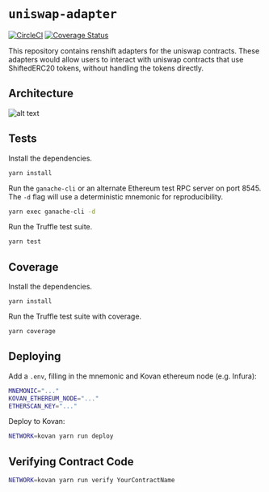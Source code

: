 # `uniswap-adapter`

[![CircleCI](https://circleci.com/gh/renproject/uniswap.svg?style=shield)](https://circleci.com/gh/renproject/uniswap)
[![Coverage Status](https://coveralls.io/repos/github/renproject/uniswap/badge.svg?branch=master)](https://coveralls.io/github/renproject/uniswap?branch=master)

This repository contains renshift adapters for the uniswap contracts. These adapters would allow users to 
interact with uniswap contracts that use ShiftedERC20 tokens, without handling the tokens directly.

## Architecture

![alt text](https://raw.githubusercontent.com/renproject/uniswap/master/arch/arch.png)

## Tests

Install the dependencies.

```
yarn install
```

Run the `ganache-cli` or an alternate Ethereum test RPC server on port 8545. The `-d` flag will use a deterministic mnemonic for reproducibility.

```sh
yarn exec ganache-cli -d
```

Run the Truffle test suite.

```sh
yarn test
```

## Coverage

Install the dependencies.

```
yarn install
```

Run the Truffle test suite with coverage.

```sh
yarn coverage
```

## Deploying

Add a `.env`, filling in the mnemonic and Kovan ethereum node (e.g. Infura):

```sh
MNEMONIC="..."
KOVAN_ETHEREUM_NODE="..."
ETHERSCAN_KEY="..."
```

Deploy to Kovan:

```sh
NETWORK=kovan yarn run deploy
```

## Verifying Contract Code

```sh
NETWORK=kovan yarn run verify YourContractName
```
